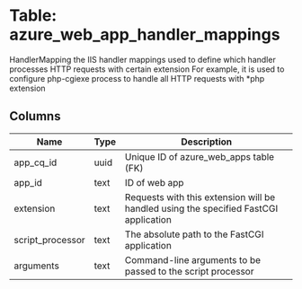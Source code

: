 
# Table: azure_web_app_handler_mappings
HandlerMapping the IIS handler mappings used to define which handler processes HTTP requests with certain extension For example, it is used to configure php-cgiexe process to handle all HTTP requests with *php extension
## Columns
| Name        | Type           | Description  |
| ------------- | ------------- | -----  |
|app_cq_id|uuid|Unique ID of azure_web_apps table (FK)|
|app_id|text|ID of web app|
|extension|text|Requests with this extension will be handled using the specified FastCGI application|
|script_processor|text|The absolute path to the FastCGI application|
|arguments|text|Command-line arguments to be passed to the script processor|
